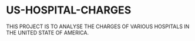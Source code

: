 # US-HOSPITAL-CHARGES
THIS PROJECT IS TO ANALYSE THE CHARGES OF VARIOUS HOSPITALS IN THE UNITED STATE OF AMERICA.
